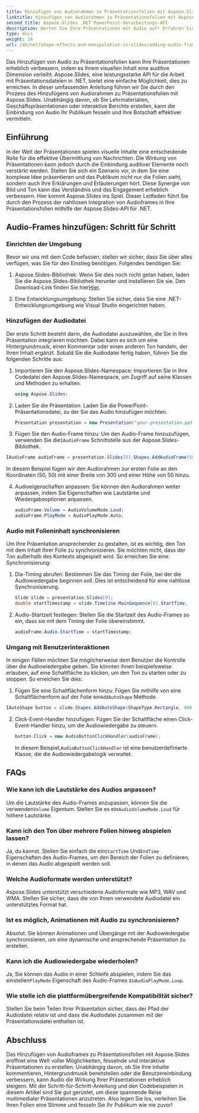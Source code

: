 ```yaml
---
title: Hinzufügen von Audiorahmen zu Präsentationsfolien mit Aspose.Slides
linktitle: Hinzufügen von Audiorahmen zu Präsentationsfolien mit Aspose.Slides
second_title: Aspose.Slides .NET PowerPoint-Verarbeitungs-API
description: Werten Sie Ihre Präsentationen mit Audio auf! Erfahren Sie, wie Sie mithilfe der Aspose.Slides-API für .NET Audiorahmen zu Präsentationsfolien hinzufügen. Erhalten Sie Schritt-für-Schritt-Anleitungen und Codebeispiele.
type: docs
weight: 14
url: /de/net/shape-effects-and-manipulation-in-slides/adding-audio-frames/
---
```


Das Hinzufügen von Audio zu Präsentationsfolien kann Ihre Präsentationen erheblich verbessern, indem es Ihrem visuellen Inhalt eine auditive Dimension verleiht. Aspose.Slides, eine leistungsstarke API für die Arbeit mit Präsentationsdateien in .NET, bietet eine einfache Möglichkeit, dies zu erreichen. In dieser umfassenden Anleitung führen wir Sie durch den Prozess des Hinzufügens von Audiorahmen zu Präsentationsfolien mit Aspose.Slides. Unabhängig davon, ob Sie Lehrmaterialien, Geschäftspräsentationen oder interaktive Berichte erstellen, kann die Einbindung von Audio Ihr Publikum fesseln und Ihre Botschaft effektiver vermitteln.

## Einführung

In der Welt der Präsentationen spielen visuelle Inhalte eine entscheidende Rolle für die effektive Übermittlung von Nachrichten. Die Wirkung von Präsentationen kann jedoch durch die Einbindung auditiver Elemente noch verstärkt werden. Stellen Sie sich ein Szenario vor, in dem Sie eine komplexe Idee präsentieren und das Publikum nicht nur die Folien sieht, sondern auch Ihre Erklärungen und Erläuterungen hört. Diese Synergie von Bild und Ton kann das Verständnis und das Engagement erheblich verbessern. Hier kommt Aspose.Slides ins Spiel. Dieser Leitfaden führt Sie durch den Prozess der nahtlosen Integration von Audioframes in Ihre Präsentationsfolien mithilfe der Aspose.Slides-API für .NET.

## Audio-Frames hinzufügen: Schritt für Schritt

### Einrichten der Umgebung

Bevor wir uns mit dem Code befassen, stellen wir sicher, dass Sie über alles verfügen, was Sie für den Einstieg benötigen. Folgendes benötigen Sie:

1.  Aspose.Slides-Bibliothek: Wenn Sie dies noch nicht getan haben, laden Sie die Aspose.Slides-Bibliothek herunter und installieren Sie sie. Den Download-Link finden Sie hier[Hier](https://releases.aspose.com/slides/net/).

2. Eine Entwicklungsumgebung: Stellen Sie sicher, dass Sie eine .NET-Entwicklungsumgebung wie Visual Studio eingerichtet haben.

### Hinzufügen der Audiodatei

Der erste Schritt besteht darin, die Audiodatei auszuwählen, die Sie in Ihre Präsentation integrieren möchten. Dabei kann es sich um eine Hintergrundmusik, einen Kommentar oder einen anderen Ton handeln, der Ihren Inhalt ergänzt. Sobald Sie die Audiodatei fertig haben, führen Sie die folgenden Schritte aus:

1. Importieren Sie den Aspose.Slides-Namespace: Importieren Sie in Ihre Codedatei den Aspose.Slides-Namespace, um Zugriff auf seine Klassen und Methoden zu erhalten.

   ```csharp
   using Aspose.Slides;
   ```

2. Laden Sie die Präsentation: Laden Sie die PowerPoint-Präsentationsdatei, zu der Sie das Audio hinzufügen möchten.

   ```csharp
   Presentation presentation = new Presentation("your-presentation.pptx");
   ```

3.  Fügen Sie den Audio-Frame hinzu: Um den Audio-Frame hinzuzufügen, verwenden Sie die`IAudioFrame` Schnittstelle aus der Aspose.Slides-Bibliothek.

   ```csharp
   IAudioFrame audioFrame = presentation.Slides[0].Shapes.AddAudioFrame(50, 50, 300, 50, "path-to-your-audio-file.mp3");
   ```

   In diesem Beispiel fügen wir den Audiorahmen zur ersten Folie an den Koordinaten (50, 50) mit einer Breite von 300 und einer Höhe von 50 hinzu.

4. Audioeigenschaften anpassen: Sie können den Audiorahmen weiter anpassen, indem Sie Eigenschaften wie Lautstärke und Wiedergabeoptionen anpassen.

   ```csharp
   audioFrame.Volume = AudioVolumeMode.Loud;
   audioFrame.PlayMode = AudioPlayMode.Auto;
   ```

### Audio mit Folieninhalt synchronisieren

Um Ihre Präsentation ansprechender zu gestalten, ist es wichtig, den Ton mit dem Inhalt Ihrer Folie zu synchronisieren. Sie möchten nicht, dass der Ton außerhalb des Kontexts abgespielt wird. So erreichen Sie eine Synchronisierung:

1. Dia-Timing abrufen: Bestimmen Sie das Timing der Folie, bei der die Audiowiedergabe beginnen soll. Dies ist entscheidend für eine nahtlose Synchronisierung.

   ```csharp
   Slide slide = presentation.Slides[0];
   double startTimestamp = slide.Timeline.MainSequence[0].StartTime;
   ```

2. Audio-Startzeit festlegen: Stellen Sie die Startzeit des Audio-Frames so ein, dass sie mit dem Timing der Folie übereinstimmt.

   ```csharp
   audioFrame.Audio.StartTime = startTimestamp;
   ```

### Umgang mit Benutzerinteraktionen

In einigen Fällen möchten Sie möglicherweise dem Benutzer die Kontrolle über die Audiowiedergabe geben. Sie könnten ihnen beispielsweise erlauben, auf eine Schaltfläche zu klicken, um den Ton zu starten oder zu stoppen. So erreichen Sie dies:

1.  Fügen Sie eine Schaltflächenform hinzu: Fügen Sie mithilfe von eine Schaltflächenform auf der Folie ein`AddAutoShape` Methode.

   ```csharp
   IAutoShape button = slide.Shapes.AddAutoShape(ShapeType.Rectangle, 400, 200, 100, 30);
   ```

2. Click-Event-Handler hinzufügen: Fügen Sie der Schaltfläche einen Click-Event-Handler hinzu, um die Audiowiedergabe zu steuern.

   ```csharp
   button.Click = new AudioButtonClickHandler(audioFrame);
   ```

    In diesem Beispiel,`AudioButtonClickHandler` ist eine benutzerdefinierte Klasse, die die Audiowiedergabelogik verwaltet.

## FAQs

### Wie kann ich die Lautstärke des Audios anpassen?

 Um die Lautstärke des Audio-Frames anzupassen, können Sie die verwenden`Volume` Eigentum. Stellen Sie es ein`AudioVolumeMode.Loud` für höhere Lautstärke.

### Kann ich den Ton über mehrere Folien hinweg abspielen lassen?

 Ja, du kannst. Stellen Sie einfach die ein`StartTime` Und`EndTime` Eigenschaften des Audio-Frames, um den Bereich der Folien zu definieren, in denen das Audio abgespielt werden soll.

### Welche Audioformate werden unterstützt?

Aspose.Slides unterstützt verschiedene Audioformate wie MP3, WAV und WMA. Stellen Sie sicher, dass die von Ihnen verwendete Audiodatei ein unterstütztes Format hat.

### Ist es möglich, Animationen mit Audio zu synchronisieren?

Absolut. Sie können Animationen und Übergänge mit der Audiowiedergabe synchronisieren, um eine dynamische und ansprechende Präsentation zu erstellen.

### Kann ich die Audiowiedergabe wiederholen?

 Ja, Sie können das Audio in einer Schleife abspielen, indem Sie das einstellen`PlayMode` Eigenschaft des Audio-Frames zu`AudioPlayMode.Loop`.

### Wie stelle ich die plattformübergreifende Kompatibilität sicher?

Stellen Sie beim Teilen Ihrer Präsentation sicher, dass der Pfad der Audiodatei relativ ist und dass die Audiodatei zusammen mit der Präsentationsdatei enthalten ist.

## Abschluss

Das Hinzufügen von Audioframes zu Präsentationsfolien mit Aspose.Slides eröffnet eine Welt voller Möglichkeiten, fesselnde und interaktive Präsentationen zu erstellen. Unabhängig davon, ob Sie Ihre Inhalte kommentieren, Hintergrundmusik bereitstellen oder die Benutzereinbindung verbessern, kann Audio die Wirkung Ihrer Präsentationen erheblich steigern. Mit der Schritt-für-Schritt-Anleitung und den Codebeispielen in diesem Artikel sind Sie gut gerüstet, um diese spannende Reise multimedialer Präsentationen anzutreten. Also legen Sie los, verleihen Sie Ihren Folien eine Stimme und fesseln Sie Ihr Publikum wie nie zuvor!